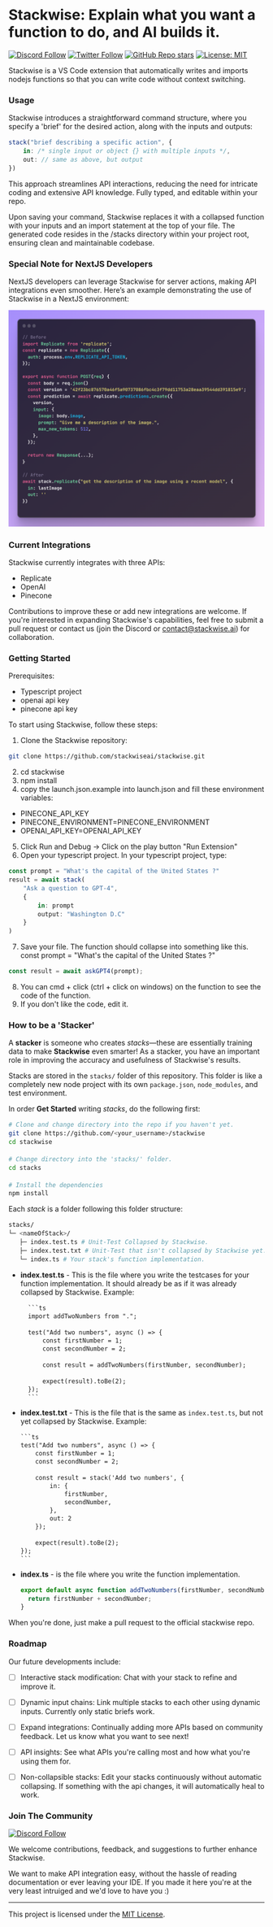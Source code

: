 # Stackwise: Explain what you want a function to do, and AI builds it.

[![Discord Follow](https://dcbadge.vercel.app/api/server/KfUxa8h3s6?style=flat)](https://discord.gg/KfUxa8h3s6)
[![Twitter Follow](https://img.shields.io/twitter/follow/stackwiseai?style=social)](https://twitter.com/stackwiseai)
[![GitHub Repo stars](https://img.shields.io/github/stars/stackwiseai/stackwise?style=social)](https://github.com/stackwiseai/stackwise/stargazers)
[![License: MIT](https://img.shields.io/badge/License-MIT-yellow.svg)](https://opensource.org/licenses/MIT)

Stackwise is a VS Code extension that automatically writes and imports nodejs functions so that you can write code without context switching.

### Usage

Stackwise introduces a straightforward command structure, where you specify a 'brief' for the desired action, along with the inputs and outputs:

```typescript
stack("brief describing a specific action", {
    in: /* single input or object {} with multiple inputs */,
    out: // same as above, but output
})
```

This approach streamlines API interactions, reducing the need for intricate coding and extensive API knowledge. Fully typed, and editable within your repo.

Upon saving your command, Stackwise replaces it with a collapsed function with your inputs and an import statement at the top of your file. The generated code resides in the /stacks directory within your project root, ensuring clean and maintainable codebase.

### Special Note for NextJS Developers

NextJS developers can leverage Stackwise for server actions, making API integrations even smoother. Here’s an example demonstrating the use of Stackwise in a NextJS environment:

![example image](example.png)

### Current Integrations

Stackwise currently integrates with three APIs:

- Replicate
- OpenAI
- Pinecone

Contributions to improve these or add new integrations are welcome. If you're interested in expanding Stackwise's capabilities, feel free to submit a pull request or contact us (join the Discord or contact@stackwise.ai) for collaboration.

### Getting Started

Prerequisites:

- Typescript project
- openai api key
- pinecone api key

To start using Stackwise, follow these steps:

1. Clone the Stackwise repository:

```bash
git clone https://github.com/stackwiseai/stackwise.git
```

2. cd stackwise
3. npm install
4. copy the launch.json.example into launch.json and fill these environment variables:

- PINECONE_API_KEY
- PINECONE_ENVIRONMENT=PINECONE_ENVIRONMENT
- OPENAI_API_KEY=OPENAI_API_KEY

5. Click Run and Debug -> Click on the play button "Run Extension"
6. Open your typescript project. In your typescript project, type:

```typescript
const prompt = "What's the capital of the United States ?"
result = await stack(
    "Ask a question to GPT-4",
    {
        in: prompt
        output: "Washington D.C"
    }
)
```

7. Save your file. The function should collapse into something like this.
   const prompt = "What's the capital of the United States ?"

```typescript
const result = await askGPT4(prompt);
```

8. You can cmd + click (ctrl + click on windows) on the function to see the code of the function.
9. If you don't like the code, edit it.

### How to be a 'Stacker'

<!-- How to be a 'Stacker' can be moved to the CONTRIBUTING.md of this repo -->

A **stacker** is someone who creates _stacks_—these are essentially training data
to make **Stackwise** even smarter! As a stacker, you have an important role in
improving the accuracy and usefulness of Stackwise's results.

Stacks are stored in the `stacks/` folder of this repository. This folder is like
a completely new node project with its own `package.json`, `node_modules`, and
test environment.

In order **Get Started** writing _stacks_, do the following first:

```sh
# Clone and change directory into the repo if you haven't yet.
git clone https://github.com/<your_username>/stackwise
cd stackwise

# Change directory into the 'stacks/' folder.
cd stacks

# Install the dependencies
npm install
```

Each _stack_ is a folder following this folder structure:

```sh
stacks/
└─ <nameOfStack>/
   ├─ index.test.ts # Unit-Test Collapsed by Stackwise.
   ├─ index.test.txt # Unit-Test that isn't collapsed by Stackwise yet.
   └─ index.ts # Your stack's function implementation.
```

- **index.test.ts** - This is the file where you write the testcases for your
  function implementation. It should already be as if it was already collapsed
  by Stackwise. Example:

        ```ts
        import addTwoNumbers from ".";

        test("Add two numbers", async () => {
            const firstNumber = 1;
            const secondNumber = 2;

            const result = addTwoNumbers(firstNumber, secondNumber);

            expect(result).toBe(2);
        });
        ```

- **index.test.txt** - This is the file that is the same as `index.test.ts`, but
  not yet collapsed by Stackwise. Example:

      ```ts
      test("Add two numbers", async () => {
          const firstNumber = 1;
          const secondNumber = 2;

          const result = stack('Add two numbers', {
              in: {
                  firstNumber,
                  secondNumber,
              },
              out: 2
          });

          expect(result).toBe(2);
      });
      ```

- **index.ts** - is the file where you write the function implementation.
  ```ts
  export default async function addTwoNumbers(firstNumber, secondNumber) {
    return firstNumber + secondNumber;
  }
  ```

When you're done, just make a pull request to the official stackwise repo.

### Roadmap

Our future developments include:

- [ ] Interactive stack modification: Chat with your stack to refine and improve it.

- [ ] Dynamic input chains: Link multiple stacks to each other using dynamic inputs. Currently only static briefs work.

- [ ] Expand integrations: Continually adding more APIs based on community feedback. Let us know what you want to see next!

- [ ] API insights: See what APIs you're calling most and how what you're using them for.

- [ ] Non-collapsible stacks: Edit your stacks continuously without automatic collapsing. If something with the api changes, it will automatically heal to work.

### Join The Community

[![Discord Follow](https://dcbadge.vercel.app/api/server/KfUxa8h3s6?style=flat)](https://discord.gg/KfUxa8h3s6)

We welcome contributions, feedback, and suggestions to further enhance Stackwise.

We want to make API integration easy, without the hassle of reading documentation or ever leaving your IDE. If you made it here you're at the very least intruiged and we'd love to have you :)

---

This project is licensed under the [MIT License](LICENSE).
